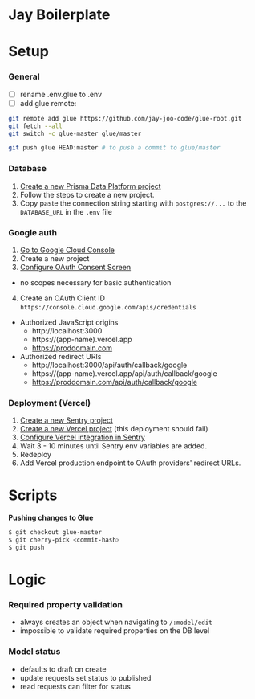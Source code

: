 # Jay Boilerplate

# Setup

### General

- [ ] rename .env.glue to .env
- [ ] add glue remote:

```bash
git remote add glue https://github.com/jay-joo-code/glue-root.git
git fetch --all
git switch -c glue-master glue/master

git push glue HEAD:master # to push a commit to glue/master
```

### Database

1. [Create a new Prisma Data Platform project](https://cloud.prisma.io/projects/create)
2. Follow the steps to create a new project.
3. Copy paste the connection string starting with `postgres://...` to the `DATABASE_URL` in the `.env` file

### Google auth

1. [Go to Google Cloud Console](https://console.cloud.google.com)
2. Create a new project
3. [Configure OAuth Consent Screen](https://console.cloud.google.com/apis/credentials/consent)

- no scopes necessary for basic authentication

4. Create an OAuth Client ID `https://console.cloud.google.com/apis/credentials`

- Authorized JavaScript origins
  - http://localhost:3000
  - https://(app-name).vercel.app
  - https://proddomain.com
- Authorized redirect URIs
  - http://localhost:3000/api/auth/callback/google
  - https://(app-name).vercel.app/api/auth/callback/google
  - https://proddomain.com/api/auth/callback/google


### Deployment (Vercel)

1. [Create a new Sentry project](https://sentry.io/organizations/jay-joo-org/projects/new/)
2. [Create a new Vercel project](https://vercel.com/new) (this deployment should fail)
3. [Configure Vercel integration in Sentry](https://sentry.io/settings/jay-joo-org/integrations/vercel/138276/)
4. Wait 3 - 10 minutes until Sentry env variables are added.
5. Redeploy
6. Add Vercel production endpoint to OAuth providers' redirect URLs.

# Scripts

**Pushing changes to Glue**

```bash
$ git checkout glue-master
$ git cherry-pick <commit-hash>
$ git push
```

# Logic

### Required property validation

- always creates an object when navigating to `/:model/edit`
- impossible to validate required properties on the DB level

### Model status

- defaults to draft on create
- update requests set status to published
- read requests can filter for status
